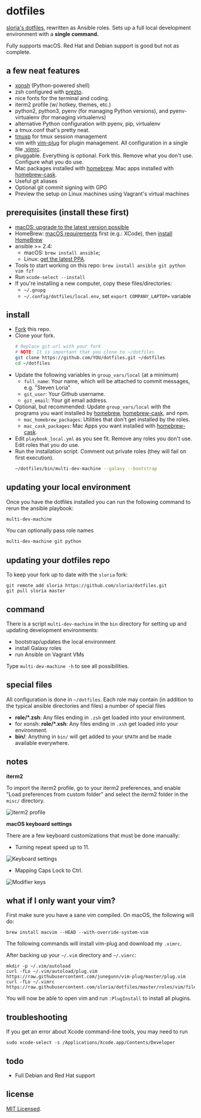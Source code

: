 # dotfiles

[sloria's dotfiles](https://github.com/sloria/dotfiles-old), rewritten as Ansible roles. Sets up a full local development environment with a **single command.**

Fully supports macOS. Red Hat and Debian support is good but not as complete.

## a few neat features

-   [xonsh](https://xon.sh) (Python-powered shell)
-   zsh configured with [prezto](https://github.com/sorin-ionescu/prezto).
-   nice fonts for the terminal and coding.
-   iterm2 profile (w/ hotkey, themes, etc.)
-   python2, python3, pyenv (for managing Python versions), and pyenv-virtualenv (for managing virtualenvs)
-   alternative Python configuration with pyenv, pip, virtualenv
-   a tmux.conf that's pretty neat.
-   [tmuxp](https://tmuxp.git-pull.com/en/latest/) for tmux session management
-   vim with [vim-plug](https://github.com/junegunn/vim-plug) for plugin management. All configuration in a single file [.vimrc](https://github.com/sloria/dotfiles/blob/master/roles/vim/files/vimrc).
-   pluggable. Everything is optional. Fork this. Remove what you don't use. Configure what you do use.
-   Mac packages installed with [homebrew][]. Mac apps installed with [homebrew-cask][].
-   Useful git aliases
-   Optional git commit signing with GPG
-   Preview the setup on Linux machines using Vagrant's virtual machines

## prerequisites (install these first)

-   [macOS: upgrade to the latest version possible](https://support.apple.com/macos)
-   HomeBrew: [macOS requirements](https://docs.brew.sh/Installation#macos-requirements) first (e.g.: XCode), then [install HomeBrew](https://brew.sh/)
-   ansible >= 2.4:
    -   macOS: `brew install ansible`;
    -   Linux: [get the latest PPA](http://docs.ansible.com/ansible/latest/intro_installation.html#installing-the-control-machine).
-   Tools to start working on this repo: `brew install ansible git python vim fzf`
-   Run `xcode-select --install`
-   If you're installing a new computer, copy these files/directories:
    -   `~/.gnupg`
    -   `~/.config/dotfiles/local.env`, set `export COMPANY_LAPTOP=` variable

## install

-   [Fork](https://github.com/sloria/dotfiles/fork) this repo.
-   Clone your fork.
    ```bash
    # Replace git url with your fork
    # NOTE: It is important that you clone to ~/dotfiles
    git clone https://github.com/YOU/dotfiles.git ~/dotfiles
    cd ~/dotfiles
    ```
-   Update the following variables in `group_vars/local` (at a minimum)
    -   `full_name`: Your name, which will be attached to commit messages, e.g. "Steven Loria"
    -   `git_user`: Your Github username.
    -   `git_email`: Your git email address.
-   Optional, but recommended: Update `group_vars/local` with the programs you want installed by [homebrew][], [homebrew-cask][], and npm.
    -   `mac_homebrew_packages`: Utilities that don't get installed by the roles.
    -   `mac_cask_packages`: Mac Apps you want installed with [homebrew-cask][].
-   Edit `playbook_local.yml` as you see fit. Remove any roles you don't use. Edit roles that you do use.
-   Run the installation script.
    Comment out private roles (they will fail on first execution).
    ```bash
    ~/dotfiles/bin/multi-dev-machine --galaxy --bootstrap
    ```

## updating your local environment

Once you have the dotfiles installed you can run the following command to rerun the ansible playbook:

```bash
multi-dev-machine
```

You can optionally pass role names

```bash
multi-dev-machine git python
```

## updating your dotfiles repo

To keep your fork up to date with the `sloria` fork:

```
git remote add sloria https://github.com/sloria/dotfiles.git
git pull sloria master
```

## command

There is a script `multi-dev-machine` in the `bin` directory for setting up and updating development environments:

-   bootstrap/updates the local environment
-   install Galaxy roles
-   run Ansible on Vagrant VMs

Type `multi-dev-machine -h` to see all possibilities.

## special files

All configuration is done in `~/dotfiles`. Each role may contain (in addition to the typical ansible directories and files) a number of special files

-   **role/\*.zsh**: Any files ending in `.zsh` get loaded into your environment.
-   for xonsh: **role/\*.xsh**: Any files ending in `.xsh` get loaded into your environment.
-   **bin/**: Anything in `bin/` will get added to your `$PATH` and be made available everywhere.

## notes

**iterm2**

To import the iterm2 profile, go to your iterm2 preferences, and enable "Load preferences from custom folder" and select the iterm2 folder in the `misc/` directory.

![iterm2 profile](https://user-images.githubusercontent.com/2379650/34223487-859f2752-e58d-11e7-8024-9e6af5c1ec4e.png)

**macOS keyboard settings**

There are a few keyboard customizations that must be done manually:

-   Turning repeat speed up to 11.

![Keyboard settings](https://user-images.githubusercontent.com/2379650/34223505-91f95072-e58d-11e7-9b36-78aec4203b0d.png "Key repeat settings")

-   Mapping Caps Lock to Ctrl.

![Modifier keys](https://user-images.githubusercontent.com/2379650/34223523-a2c8e4e4-e58d-11e7-9532-d74b95d8408a.png)

## what if I only want your vim?

First make sure you have a sane vim compiled. On macOS, the following will do:

```
brew install macvim --HEAD --with-override-system-vim
```

The following commands will install vim-plug and download my `.vimrc`.

After backing up your `~/.vim` directory and `~/.vimrc`:

```
mkdir -p ~/.vim/autoload
curl -fLo ~/.vim/autoload/plug.vim https://raw.githubusercontent.com/junegunn/vim-plug/master/plug.vim
curl -fLo ~/.vimrc https://raw.githubusercontent.com/sloria/dotfiles/master/roles/vim/files/vimrc
```

You will now be able to open vim and run `:PlugInstall` to install all plugins.

## troubleshooting

If you get an error about Xcode command-line tools, you may need to run

```
sudo xcode-select -s /Applications/Xcode.app/Contents/Developer
```

## todo

-   Full Debian and Red Hat support

[homebrew]: http://brew.sh/
[homebrew-cask]: https://github.com/caskroom/homebrew-cask

## license

[MIT Licensed](http://sloria.mit-license.org/).
